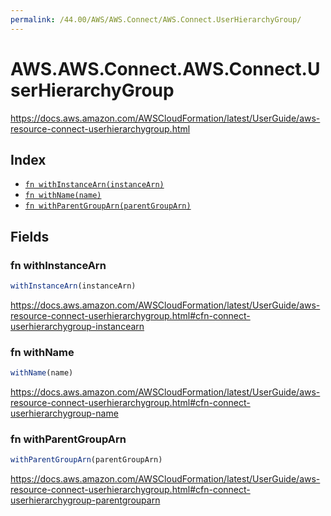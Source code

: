 ```yaml
---
permalink: /44.00/AWS/AWS.Connect/AWS.Connect.UserHierarchyGroup/
---
```


# AWS.AWS.Connect.AWS.Connect.UserHierarchyGroup

https://docs.aws.amazon.com/AWSCloudFormation/latest/UserGuide/aws-resource-connect-userhierarchygroup.html

## Index

* [`fn withInstanceArn(instanceArn)`](#fn-withinstancearn)
* [`fn withName(name)`](#fn-withname)
* [`fn withParentGroupArn(parentGroupArn)`](#fn-withparentgrouparn)

## Fields

### fn withInstanceArn

```ts
withInstanceArn(instanceArn)
```

https://docs.aws.amazon.com/AWSCloudFormation/latest/UserGuide/aws-resource-connect-userhierarchygroup.html#cfn-connect-userhierarchygroup-instancearn

### fn withName

```ts
withName(name)
```

https://docs.aws.amazon.com/AWSCloudFormation/latest/UserGuide/aws-resource-connect-userhierarchygroup.html#cfn-connect-userhierarchygroup-name

### fn withParentGroupArn

```ts
withParentGroupArn(parentGroupArn)
```

https://docs.aws.amazon.com/AWSCloudFormation/latest/UserGuide/aws-resource-connect-userhierarchygroup.html#cfn-connect-userhierarchygroup-parentgrouparn